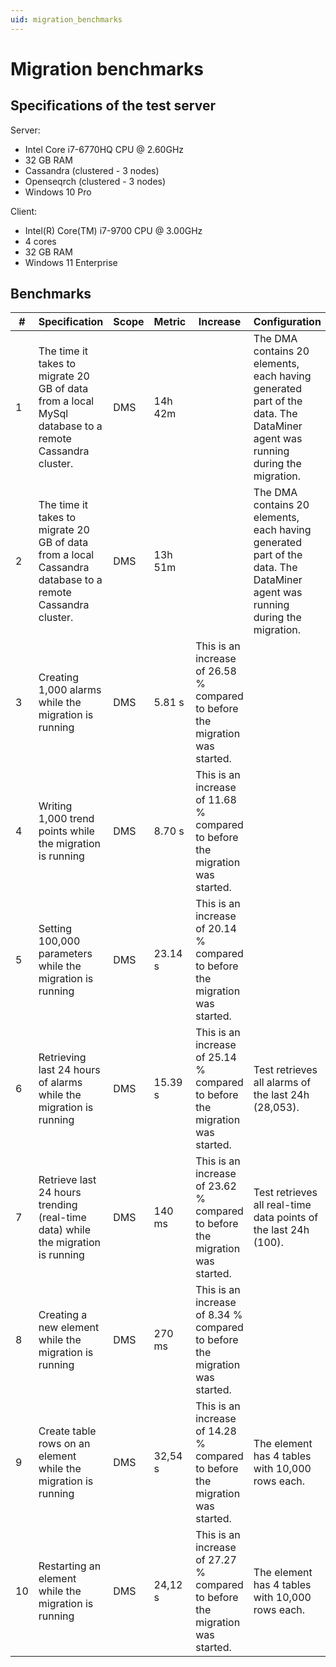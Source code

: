 ```yaml
---
uid: migration_benchmarks
---
```


# Migration benchmarks

## Specifications of the test server

Server:

- Intel Core i7-6770HQ CPU @ 2.60GHz
- 32 GB RAM
- Cassandra (clustered - 3 nodes)
- Openseqrch (clustered - 3 nodes)
- Windows 10 Pro

Client:

- Intel(R) Core(TM) i7-9700 CPU @ 3.00GHz
- 4 cores
- 32 GB RAM
- Windows 11 Enterprise

## Benchmarks

| \# | Specification | Scope | Metric | Increase | Configuration |
| -- | ------------- | ----- | ------ | -------- | ------------- | 
| 1 | The time it takes to migrate 20 GB of data from a local MySql database to a remote Cassandra cluster. | DMS | 14h 42m | | The DMA contains 20 elements, each having generated part of the data. The DataMiner agent was running during the migration. |
| 2 | The time it takes to migrate 20 GB of data from a local Cassandra database to a remote Cassandra cluster. | DMS | 13h 51m | | The DMA contains 20 elements, each having generated part of the data. The DataMiner agent was running during the migration. |
| 3 | Creating 1,000 alarms while the migration is running  | DMS | 5.81 s | This is an increase of 26.58 % compared to before the migration was started. | |
| 4 | Writing 1,000 trend points while the migration is running  | DMS | 8.70 s | This is an increase of 11.68 % compared to before the migration was started. | |
| 5 | Setting 100,000 parameters while the migration is running  | DMS | 23.14 s | This is an increase of 20.14 % compared to before the migration was started. | |
| 6 | Retrieving last 24 hours of alarms while the migration is running  | DMS | 15.39 s | This is an increase of 25.14 % compared to before the migration was started. | Test retrieves all alarms of the last 24h (28,053). |
| 7 | Retrieve last 24 hours trending (real-time data) while the migration is running  | DMS | 140 ms | This is an increase of 23.62 % compared to before the migration was started. | Test retrieves all real-time data points of the last 24h (100). |
| 8 | Creating a new element while the migration is running  | DMS | 270 ms | This is an increase of 8.34 % compared to before the migration was started. | |
| 9 | Create table rows on an element while the migration is running  | DMS | 32,54 s | This is an increase of 14.28 % compared to before the migration was started. | The element has 4 tables with 10,000 rows each. |
| 10 | Restarting an element while the migration is running  | DMS | 24,12 s | This is an increase of 27.27 % compared to before the migration was started. | The element has 4 tables with 10,000 rows each. |






